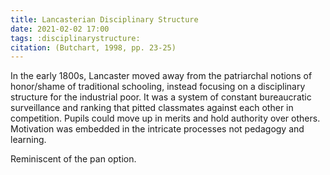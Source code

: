 ```yaml
---
title: Lancasterian Disciplinary Structure
date: 2021-02-02 17:00
tags: :disciplinarystructure:
citation: (Butchart, 1998, pp. 23-25)
---
```

In the early 1800s, Lancaster moved away from the patriarchal notions of honor/shame of traditional schooling, instead focusing on a disciplinary structure for the industrial poor. It was a system of constant bureaucratic surveillance and ranking that pitted classmates against each other in competition. Pupils could move up in merits and hold authority over others. Motivation was embedded in the intricate processes not pedagogy and learning. 

Reminiscent of the pan option. 
